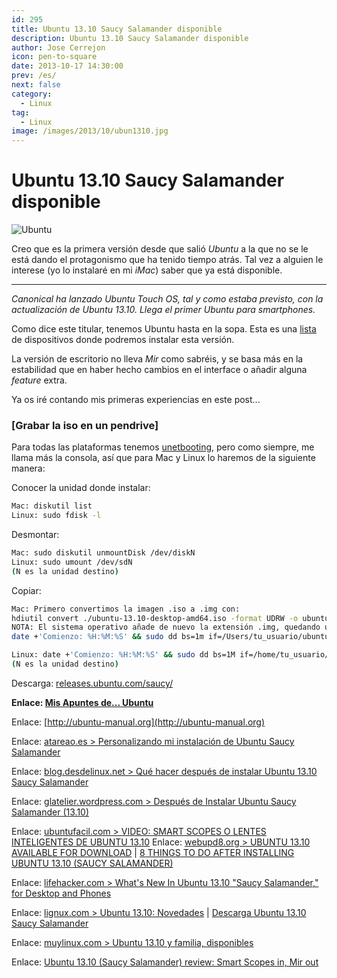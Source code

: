```yaml
---
id: 295
title: Ubuntu 13.10 Saucy Salamander disponible
description: Ubuntu 13.10 Saucy Salamander disponible
author: Jose Cerrejon
icon: pen-to-square
date: 2013-10-17 14:30:00
prev: /es/
next: false
category:
  - Linux
tag:
  - Linux
image: /images/2013/10/ubun1310.jpg
---
```


# Ubuntu 13.10 Saucy Salamander disponible

![Ubuntu](/images/2013/10/ubun1310.jpg)

Creo que es la primera versión desde que salió *Ubuntu* a la que no se le está dando el protagonismo que ha tenido tiempo atrás. Tal vez a alguien le interese (yo lo instalaré en mi *iMac*) saber que ya está disponible. 

- - -
*Canonical ha lanzado Ubuntu Touch OS, tal y como estaba previsto, con la actualización de Ubuntu 13.10. Llega el primer Ubuntu para smartphones.*

Como dice este titular, tenemos Ubuntu hasta en la sopa. Esta es una [lista](http://blog.desdelinux.net/ubuntu-13-10-un-lanzamiento-diferente) de dispositivos donde podremos instalar esta versión. 

La versión de escritorio no lleva *Mir* como sabréis, y se basa más en la estabilidad que en haber hecho cambios en el interface o añadir alguna *feature* extra.

Ya os iré contando mis primeras experiencias en este post...

###  [Grabar la iso en un pendrive]

Para todas las plataformas tenemos [unetbooting](http://unetbootin.sourceforge.net), pero como siempre, me llama más la consola, así que para Mac y Linux lo haremos de la siguiente manera:

Conocer la unidad donde instalar:
```bash
Mac: diskutil list
Linux: sudo fdisk -l
```

Desmontar:
```bash
Mac: sudo diskutil unmountDisk /dev/diskN 
Linux: sudo umount /dev/sdN
(N es la unidad destino)
```

Copiar:
```bash
Mac: Primero convertimos la imagen .iso a .img con: 
hdiutil convert ./ubuntu-13.10-desktop-amd64.iso -format UDRW -o ubuntu-13.10-desktop-amd64.img
NOTA: El sistema operativo añade de nuevo la extensión .img, quedando ubuntu-13.10-desktop-amd64.img.img. Da igual.
date +'Comienzo: %H:%M:%S' && sudo dd bs=1m if=/Users/tu_usuario/ubuntu-13.10-desktop-amd64.img.img of=/dev/rdiskN

Linux: date +'Comienzo: %H:%M:%S' && sudo dd bs=1M if=/home/tu_usuario/ubuntu-13.10-desktop-amd64.iso of=/dev/sdN
(N es la unidad destino)
```

Descarga: [releases.ubuntu.com/saucy/](http://releases.ubuntu.com/saucy/)

**Enlace: [Mis Apuntes de... Ubuntu](http://goo.gl/63X0p)**

Enlace: [http://ubuntu-manual.org](http://ubuntu-manual.org)

Enlace: [atareao.es > Personalizando mi instalación de Ubuntu Saucy Salamander](http://www.atareao.es/ubuntu/personalizando-mi-instalacion-de-ubuntu-saucy-salamander/)

Enlace: [blog.desdelinux.net > Qué hacer después de instalar Ubuntu 13.10 Saucy Salamander](http://blog.desdelinux.net/que-hacer-despues-de-instalar-ubuntu-13-10-saucy-salamander)

Enlace: [glatelier.wordpress.com > Después de Instalar Ubuntu Saucy Salamander (13.10)](http://glatelier.wordpress.com/2013/10/15/despues-de-instalar-ubuntu-saucy-salamander-13-10/)

Enlace: [ubuntufacil.com > VIDEO: SMART SCOPES O LENTES INTELIGENTES DE UBUNTU 13.10](http://www.ubuntufacil.com/2013/10/video-smart-scopes-o-lentes-inteligentes-de-ubuntu-13-10)
Enlace: [webupd8.org > UBUNTU 13.10 AVAILABLE FOR DOWNLOAD](http://www.webupd8.org/2013/10/ubuntu-1310-available-for-download.html) | [8 THINGS TO DO AFTER INSTALLING UBUNTU 13.10 (SAUCY SALAMANDER)](http://www.webupd8.org/2013/10/8-things-to-do-after-installing-ubuntu.html)

Enlace: [lifehacker.com > What's New In Ubuntu 13.10 "Saucy Salamander," for Desktop and Phones](http://lifehacker.com/whats-new-in-ubuntu-13-10-saucy-salamander-for-desk-1446455217)

Enlace: [lignux.com > Ubuntu 13.10: Novedades](http://lignux.com/ubuntu-13-10-novedades/) | [Descarga Ubuntu 13.10 Saucy Salamander](http://lignux.com/descarga-ubuntu-13-10-saucy-salamander)

Enlace: [muylinux.com > Ubuntu 13.10 y familia, disponibles](http://www.muylinux.com/2013/09/06/ubuntu-13-10-beta/)

Enlace: [Ubuntu 13.10 (Saucy Salamander) review: Smart Scopes in, Mir out](http://www.zdnet.com/ubuntu-13-10-saucy-salamander-review-smart-scopes-in-mir-out-7000022022/)